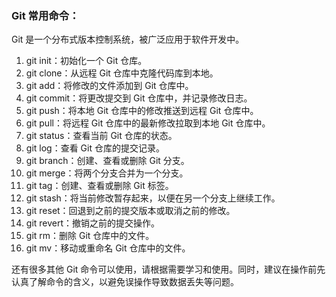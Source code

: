 <!--
 * @Author: mengkun822 1197235402@qq.com
 * @Date: 2023-06-08 19:19:00
 * @LastEditors: mengkun822 1197235402@qq.com
 * @LastEditTime: 2023-06-08 19:23:56
 * @FilePath: \knowledge_planet\docs\md\idea-plugin\git\git常用命令.md
 * @Description: 这是默认设置,请设置`customMade`, 打开koroFileHeader查看配置 进行设置: https://github.com/OBKoro1/koro1FileHeader/wiki/%E9%85%8D%E7%BD%AE
-->

### Git 常用命令：

Git 是一个分布式版本控制系统，被广泛应用于软件开发中。

1. git init：初始化一个 Git 仓库。
2. git clone：从远程 Git 仓库中克隆代码库到本地。
3. git add：将修改的文件添加到 Git 仓库中。
4. git commit：将更改提交到 Git 仓库中，并记录修改日志。
5. git push：将本地 Git 仓库中的修改推送到远程 Git 仓库中。
6. git pull：将远程 Git 仓库中的最新修改拉取到本地 Git 仓库中。
7. git status：查看当前 Git 仓库的状态。
8. git log：查看 Git 仓库的提交记录。
9. git branch：创建、查看或删除 Git 分支。
10. git merge：将两个分支合并为一个分支。
11. git tag：创建、查看或删除 Git 标签。
12. git stash：将当前修改暂存起来，以便在另一个分支上继续工作。
13. git reset：回退到之前的提交版本或取消之前的修改。
14. git revert：撤销之前的提交操作。
15. git rm：删除 Git 仓库中的文件。
16. git mv：移动或重命名 Git 仓库中的文件。

还有很多其他 Git 命令可以使用，请根据需要学习和使用。同时，建议在操作前先认真了解命令的含义，以避免误操作导致数据丢失等问题。
